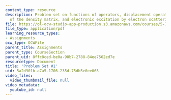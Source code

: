 ```yaml
---
content_type: resource
description: Problem set on functions of operators, displacement operators, time-development
  of the density matrix, and electronic excitation by electron scattering.
file: https://ol-ocw-studio-app-production.s3.amazonaws.com/courses/5-74-introductory-quantum-mechanics-ii-spring-2009/5a2d901ba7a51706235d75db5e0ee065_MIT5_74s09_pset01.pdf
file_type: application/pdf
learning_resource_types:
- Assignments
ocw_type: OCWFile
parent_title: Assignments
parent_type: CourseSection
parent_uid: 8ffc8ced-be0a-98b7-2788-84ee7562ed7e
resourcetype: Document
title: 'Problem Set #1'
uid: 5a2d901b-a7a5-1706-235d-75db5e0ee065
video_files:
  video_thumbnail_file: null
video_metadata:
  youtube_id: null
---
```

